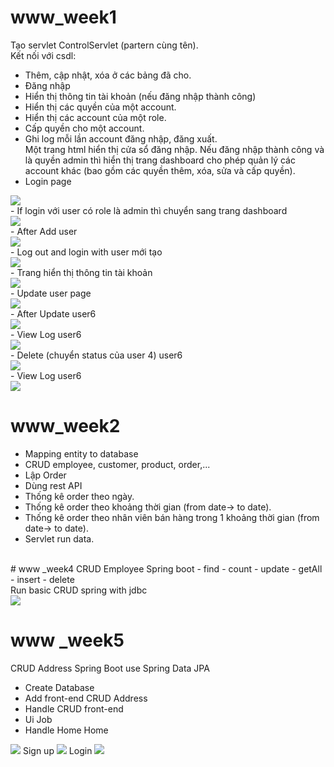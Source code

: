 # www_week1
  Tạo servlet ControlServlet (partern cùng tên).
  <br/>
  Kết nối với csdl:
   <br/>
- Thêm, cập nhật, xóa ở các bảng đã cho.
   <br/>
- Đăng nhập
   <br/>
- Hiển thị thông tin tài khoản (nếu đăng nhập thành công)
   <br/>
- Hiển thị các quyền của một account.
   <br/>
- Hiển thị các account của một role.
   <br/>
- Cấp quyền cho một account.
   <br/>
- Ghi log mỗi lần account đăng nhập, đăng xuất.
   <br/>
  Một trang html hiển thị cửa sổ đăng nhập. Nếu đăng nhập thành công và là quyền admin
thì hiển thị trang dashboard cho phép quản lý các account khác (bao gồm các quyền thêm,
xóa, sửa và cấp quyền).
- Login page <br/>
<img src="https://github.com/BuiXuanManh/www/assets/91316469/2e8ca320-e40b-4e9f-9ab0-287cc98cb849" />
<br/>
- If login với user có role là admin thì chuyển sang trang dashboard
<br/>
<img src="https://github.com/BuiXuanManh/www/assets/91316469/22ebac63-f3ed-4c2e-a337-86a4d5ce5f61" />
<br/>
- After Add user 
<br/>
<img src="https://github.com/BuiXuanManh/www/assets/91316469/d21b62bc-3d75-4def-a3cf-e34f4947a229" />
<br/>
- Log out and login with user mới tạo
<br/>
<img src="https://github.com/BuiXuanManh/www/assets/91316469/9b99da9d-0649-42d5-bf49-c598f9eac472" />
<br/>
- Trang hiển thị thông tin tài khoản
<br/>
<img src="https://github.com/BuiXuanManh/www/assets/91316469/c2525df6-95df-48db-b366-21e9b7956fc4" />
<br/>
- Update user page
<br/>
<img src="https://github.com/BuiXuanManh/www/assets/91316469/a7c2ccba-e515-4360-be8c-270c68936ff7" />
<br/>
- After Update user6
<br/>
<img src="https://github.com/BuiXuanManh/www/assets/91316469/c1234502-bc51-4aba-9394-cd2d59432e97" />
<br/>
- View Log user6
<br/>
<img src="https://github.com/BuiXuanManh/www/assets/91316469/f3fa4711-bd29-4d2a-ba93-8b46771346a5" />
<br/>
- Delete (chuyển status của user 4) user6
<br/>
<img src="https://github.com/BuiXuanManh/www/assets/91316469/d60e7dab-5a03-4699-8dba-df711f8d7597" />
<br/>
- View Log user6
<br/>
<img src="https://github.com/BuiXuanManh/www/assets/91316469/7e94aea8-a143-4e8d-aa2a-b16074543087" />
<br/>

# www_week2
- Mapping entity to database
  <br>
- CRUD employee, customer, product, order,...
   <br>
- Lập Order
   <br>
- Dùng rest API
   <br>
- Thống kê order theo ngày.
   <br>
- Thống kê order theo khoảng thời gian (from date-> to date).
   <br>
- Thống kê order theo nhân viên bán hàng trong 1 khoảng thời gian  (from date-> to date).
   <br/>
- Servlet run data.
<br/>
# www _week4
CRUD Employee Spring boot
- find
- count
- update
- getAll
- insert
- delete
<br/>
Run basic CRUD spring with jdbc
<br/>
<img src="https://github.com/BuiXuanManh/www/assets/91316469/7471f3c6-5ffa-4319-9dee-bf63b50a46b4"/>

# www _week5
CRUD Address Spring Boot use Spring Data JPA
- Create Database
- Add front-end CRUD Address
- Handle CRUD front-end
- Ui Job
- Handle Home
Home
<img src="https://github.com/BuiXuanManh/www/assets/91316469/736a295d-1e5f-4bab-9d61-fd353fead46f" />
Sign up
<img src="https://github.com/BuiXuanManh/www/assets/91316469/a8499480-30d1-4fbd-abd2-9745b7eb20ce" />
Login
<img src="https://github.com/BuiXuanManh/www/assets/91316469/9dbcac3c-bde0-413d-9053-c12980e2aa32" />

